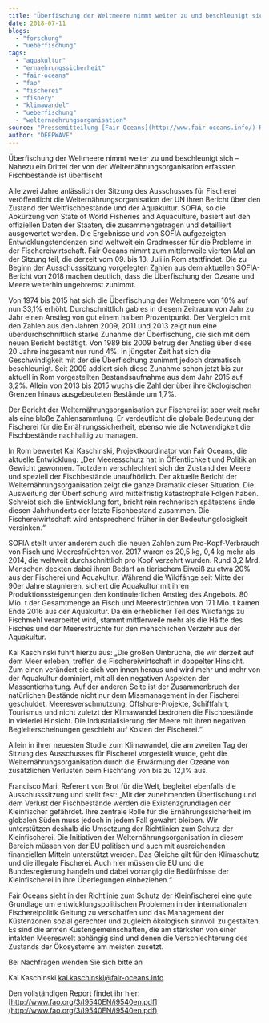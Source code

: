 ```yaml
---
title: "Überfischung der Weltmeere nimmt weiter zu und beschleunigt sich laut Welternährungsorganisation"
date: 2018-07-11
blogs: 
  - "forschung"
  - "ueberfischung"
tags: 
  - "aquakultur"
  - "ernaehrungssicherheit"
  - "fair-oceans"
  - "fao"
  - "fischerei"
  - "fishery"
  - "klimawandel"
  - "ueberfischung"
  - "welternaehrungsorganisation"
source: "Pressemitteilung [Fair Oceans](http://www.fair-oceans.info/) Rom, 11.07.2018"
author: "DEEPWAVE"
---
```


Überfischung der Weltmeere nimmt weiter zu und beschleunigt sich – Nahezu ein Drittel der von der Welternährungsorganisation erfassten Fischbestände ist überfischt

Alle zwei Jahre anlässlich der Sitzung des Ausschusses für Fischerei veröffentlicht die Welternährungsorganisation der UN ihren Bericht über den Zustand der Weltfischbestände und der Aquakultur. SOFIA, so die Abkürzung von State of World Fisheries and Aquaculture, basiert auf den offiziellen Daten der Staaten, die zusammengetragen und detailliert ausgewertet werden. Die Ergebnisse und von SOFIA aufgezeigten Entwicklungstendenzen sind weltweit ein Gradmesser für die Probleme in der Fischereiwirtschaft. Fair Oceans nimmt zum mittlerweile vierten Mal an der Sitzung teil, die derzeit vom 09. bis 13. Juli in Rom stattfindet. Die zu Beginn der Ausschusssitzung vorgelegten Zahlen aus dem aktuellen SOFIA-Bericht von 2018 machen deutlich, dass die Überfischung der Ozeane und Meere weiterhin ungebremst zunimmt.

Von 1974 bis 2015 hat sich die Überfischung der Weltmeere von 10% auf nun 33,1% erhöht. Durchschnittlich gab es in diesem Zeitraum von Jahr zu Jahr einen Anstieg von gut einem halben Prozentpunkt. Der Vergleich mit den Zahlen aus den Jahren 2009, 2011 und 2013 zeigt nun eine überdurchschnittlich starke Zunahme der Überfischung, die sich mit dem neuen Bericht bestätigt. Von 1989 bis 2009 betrug der Anstieg über diese 20 Jahre insgesamt nur rund 4%. In jüngster Zeit hat sich die Geschwindigkeit mit der die Überfischung zunimmt jedoch dramatisch beschleunigt. Seit 2009 addiert sich diese Zunahme schon jetzt bis zur aktuell in Rom vorgestellten Bestandsaufnahme aus dem Jahr 2015 auf 3,2%. Allein von 2013 bis 2015 wuchs die Zahl der über ihre ökologischen Grenzen hinaus ausgebeuteten Bestände um 1,7%.

Der Bericht der Welternährungsorganisation zur Fischerei ist aber weit mehr als eine bloße Zahlensammlung. Er verdeutlicht die globale Bedeutung der Fischerei für die Ernährungssicherheit, ebenso wie die Notwendigkeit die Fischbestände nachhaltig zu managen.

In Rom bewertet Kai Kaschinski, Projektkoordinator von Fair Oceans, die aktuelle Entwicklung: „Der Meeresschutz hat in Öffentlichkeit und Politik an Gewicht gewonnen. Trotzdem verschlechtert sich der Zustand der Meere und speziell der Fischbestände unaufhörlich. Der aktuelle Bericht der Welternährungsorganisation zeigt die ganze Dramatik dieser Situation. Die Ausweitung der Überfischung wird mittelfristig katastrophale Folgen haben. Schreibt sich die Entwicklung fort, bricht rein rechnerisch spätestens Ende diesen Jahrhunderts der letzte Fischbestand zusammen. Die Fischereiwirtschaft wird entsprechend früher in der Bedeutungslosigkeit versinken.“

SOFIA stellt unter anderem auch die neuen Zahlen zum Pro-Kopf-Verbrauch von Fisch und Meeresfrüchten vor. 2017 waren es 20,5 kg, 0,4 kg mehr als 2014, die weltweit durchschnittlich pro Kopf verzehrt wurden. Rund 3,2 Mrd. Menschen deckten dabei ihren Bedarf an tierischem Eiweiß zu etwa 20% aus der Fischerei und Aquakultur. Während die Wildfänge seit Mitte der 90er Jahre stagnieren, sichert die Aquakultur mit ihren Produktionssteigerungen den kontinuierlichen Anstieg des Angebots. 80 Mio. t der Gesamtmenge an Fisch und Meeresfrüchten von 171 Mio. t kamen Ende 2016 aus der Aquakultur. Da ein erheblicher Teil des Wildfangs zu Fischmehl verarbeitet wird, stammt mittlerweile mehr als die Hälfte des Fisches und der Meeresfrüchte für den menschlichen Verzehr aus der Aquakultur.

Kai Kaschinski führt hierzu aus: „Die großen Umbrüche, die wir derzeit auf dem Meer erleben, treffen die Fischereiwirtschaft in doppelter Hinsicht. Zum einen verändert sie sich von innen heraus und wird mehr und mehr von der Aquakultur dominiert, mit all den negativen Aspekten der Massentierhaltung. Auf der anderen Seite ist der Zusammenbruch der natürlichen Bestände nicht nur dem Missmanagement in der Fischerei geschuldet. Meeresverschmutzung, Offshore-Projekte, Schifffahrt, Tourismus und nicht zuletzt der Klimawandel bedrohen die Fischbestände in vielerlei Hinsicht. Die Industrialisierung der Meere mit ihren negativen Begleiterscheinungen geschieht auf Kosten der Fischerei.“

Allein in ihrer neuesten Studie zum Klimawandel, die am zweiten Tag der Sitzung des Ausschusses für Fischerei vorgestellt wurde, geht die Welternährungsorganisation durch die Erwärmung der Ozeane von zusätzlichen Verlusten beim Fischfang von bis zu 12,1% aus.

Francisco Mari, Referent von Brot für die Welt, begleitet ebenfalls die Ausschusssitzung und stellt fest: „Mit der zunehmenden Überfischung und dem Verlust der Fischbestände werden die Existenzgrundlagen der Kleinfischer gefährdet. Ihre zentrale Rolle für die Ernährungssicherheit im globalen Süden muss jedoch in jedem Fall gewahrt bleiben. Wir unterstützen deshalb die Umsetzung der Richtlinien zum Schutz der Kleinfischerei. Die Initiativen der Welternährungsorganisation in diesem Bereich müssen von der EU politisch und auch mit ausreichenden finanziellen Mitteln unterstützt werden. Das Gleiche gilt für den Klimaschutz und die illegale Fischerei. Auch hier müssen die EU und die Bundesregierung handeln und dabei vorrangig die Bedürfnisse der Kleinfischerei in ihre Überlegungen einbeziehen.“

Fair Oceans sieht in der Richtlinie zum Schutz der Kleinfischerei eine gute Grundlage um entwicklungspolitischen Problemen in der internationalen Fischereipolitik Geltung zu verschaffen und das Management der Küstenzonen sozial gerechter und zugleich ökologisch sinnvoll zu gestalten. Es sind die armen Küstengemeinschaften, die am stärksten von einer intakten Meereswelt abhängig sind und denen die Verschlechterung des Zustands der Ökosysteme am meisten zusetzt.

Bei Nachfragen wenden Sie sich bitte an

Kai Kaschinski kai.kaschinski@fair-oceans.info

Den vollständigen Report findet ihr hier: [http://www.fao.org/3/I9540EN/i9540en.pdf](http://www.fao.org/3/I9540EN/i9540en.pdf)
